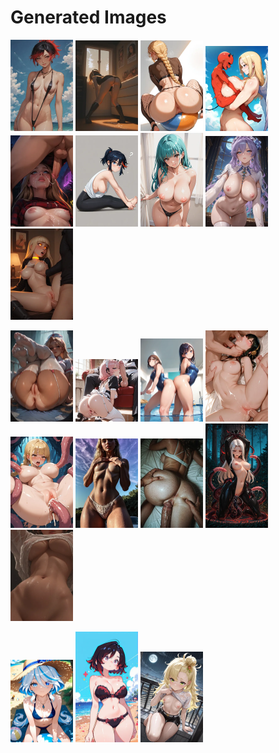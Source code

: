 # Generated Images



<img src="2025_10_05_01_thumb.webp" width="100"/> <img src="2025_10_05_02_thumb.webp" width="100"/> <img src="2025_10_05_03_thumb.webp" width="100"/> <img src="2025_10_05_04_thumb.webp" width="100"/> <img src="2025_10_05_05_thumb.webp" width="100"/> <img src="2025_10_05_06_thumb.webp" width="100"/> <img src="2025_10_05_07_thumb.webp" width="100"/> <img src="2025_10_05_08_thumb.webp" width="100"/> <img src="2025_10_05_09_thumb.webp" width="100"/>

<img src="2025_10_05_10_thumb.webp" width="100"/> <img src="2025_10_05_11_thumb.webp" width="100"/> <img src="2025_10_05_12_thumb.webp" width="100"/> <img src="2025_10_05_13_thumb.webp" width="100"/> <img src="2025_10_05_14_thumb.webp" width="100"/> <img src="2025_10_05_15_thumb.webp" width="100"/> <img src="2025_10_05_16_thumb.webp" width="100"/> <img src="2025_10_05_17_thumb.webp" width="100"/> <img src="2025_10_05_18_thumb.webp" width="100"/>

<img src="2025_10_05_19_thumb.webp" width="100"/> <img src="2025_10_05_20_thumb.webp" width="100"/> <img src="2025_10_05_21_thumb.webp" width="100"/>
